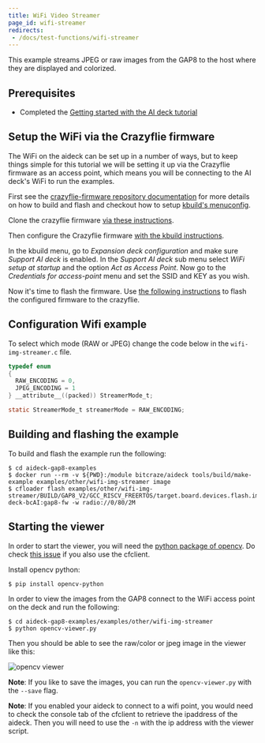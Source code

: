 ```yaml
---
title: WiFi Video Streamer
page_id: wifi-streamer
redirects:
 - /docs/test-functions/wifi-streamer
---
```


This example streams JPEG or raw images from the GAP8 to the host where they are displayed and
colorized.

## Prerequisites

* Completed the [Getting started with the AI deck tutorial](https://www.bitcraze.io/documentation/tutorials/getting-started-with-aideck/)

## Setup the WiFi via the Crazyflie firmware
The WiFi on the aideck can be set up in a number of ways,
but to keep things simple for this tutorial we will be setting it up
via the Crazyflie firmware as an access point, which means you will be
connecting to the AI deck's WiFi to run the examples.

First see the [crazyflie-firmware repository documentation](https://www.bitcraze.io/documentation/repository/crazyflie-firmware/master/building-and-flashing/build/) for more details on how to build and flash and checkout how to setup [kbuild's menuconfig](https://www.bitcraze.io/documentation/repository/crazyflie-firmware/master/development/kbuild/).

Clone the crazyflie firmware [via these instructions](https://www.bitcraze.io/documentation/repository/crazyflie-firmware/master/building-and-flashing/build/#cloning).

Then configure the Crazyflie firmware [with the kbuild instructions](https://www.bitcraze.io/documentation/repository/crazyflie-firmware/master/development/kbuild/).

In the kbuild menu, go to *Expansion deck configuration* and make sure *Support AI deck*
is enabled. In the *Support AI deck* sub menu select *WiFi setup at startup* and the option *Act as Access Point*. Now go to the *Credentials for access-point*
menu and set the SSID and KEY as you wish.

Now it's time to flash the firmware. Use [the following instructions](https://www.bitcraze.io/documentation/repository/crazyflie-firmware/master/building-and-flashing/build/#flashing) to flash the configured firmware to the crazyflie.


## Configuration Wifi example

To select which mode (RAW or JPEG) change the code below in the ```wifi-img-streamer.c``` file.

```c
typedef enum
{
  RAW_ENCODING = 0,
  JPEG_ENCODING = 1
} __attribute__((packed)) StreamerMode_t;

static StreamerMode_t streamerMode = RAW_ENCODING;
```

## Building and flashing the example

To build and flash the example run the following:

```shell
$ cd aideck-gap8-examples
$ docker run --rm -v ${PWD}:/module bitcraze/aideck tools/build/make-example examples/other/wifi-img-streamer image
$ cfloader flash examples/other/wifi-img-streamer/BUILD/GAP8_V2/GCC_RISCV_FREERTOS/target.board.devices.flash.img deck-bcAI:gap8-fw -w radio://0/80/2M
```


## Starting the viewer

In order to start the viewer, you will need the [python package of opencv](https://pypi.org/project/opencv-python/?msclkid=d7172048cae011ecb4ebefc85fe0fc45). Do check [this issue](https://github.com/bitcraze/crazyflie-clients-python/issues/611) if you also use the cfclient.

Install opencv python:

```shell
$ pip install opencv-python
```

In order to view the images from the GAP8 connect to the WiFi access point on the deck and
run the following:

```shell
$ cd aideck-gap8-examples/examples/other/wifi-img-streamer
$ python opencv-viewer.py
```

Then you should be able to see the raw/color or jpeg image in the viewer like this:

![opencv viewer](/docs/images/viewer.png)

**Note**: If you like to save the images, you can run the `opencv-viewer.py` with the `--save` flag.

**Note**: If you enabled your aideck to connect to a wifi point, you would need to check the console tab of the cfclient to retrieve the ipaddress of the aideck. Then you will need to use the `-n` with the ip address with the viewer script.
